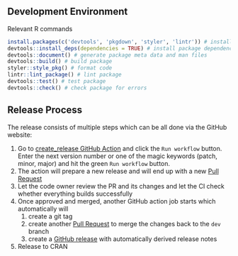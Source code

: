 ## Development Environment

Relevant R commands

```r
install.packages(c('devtools', 'pkgdown', 'styler', 'lintr')) # install dev dependencies
devtools::install_deps(dependencies = TRUE) # install package dependencies
devtools::document() # generate package meta data and man files
devtools::build() # build package
styler::style_pkg() # format code
lintr::lint_package() # lint package
devtools::test() # test package
devtools::check() # check package for errors
```

## Release Process

The release consists of multiple steps which can be all done via the GitHub website:

1. Go to [create_release GitHub Action](https://github.com/cmu-delphi/epidatr/actions/workflows/create_release.yml) and click the `Run workflow` button. Enter the next version number or one of the magic keywords (patch, minor, major) and hit the green `Run workflow` button.
2. The action will prepare a new release and will end up with a new [Pull Request](https://github.com/cmu-delphi/epidatr/pulls)
3. Let the code owner review the PR and its changes and let the CI check whether everything builds successfully
4. Once approved and merged, another GitHub action job starts which automatically will
   1. create a git tag
   2. create another [Pull Request](https://github.com/cmu-delphi/epidatr/pulls) to merge the changes back to the `dev` branch
   3. create a [GitHub release](https://github.com/cmu-delphi/epidatr/releases) with automatically derived release notes
5. Release to CRAN

[mit-image]: https://img.shields.io/badge/License-MIT-yellow.svg
[mit-url]: https://opensource.org/licenses/MIT
[github-actions-image]: https://github.com/cmu-delphi/epidatr/workflows/ci/badge.svg
[github-actions-url]: https://github.com/cmu-delphi/epidatr/actions
